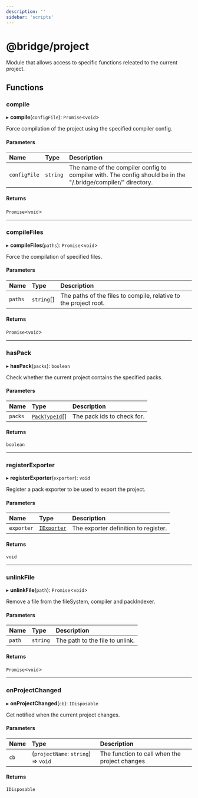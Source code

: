 ```yaml
---
description: ''
sidebar: 'scripts'
---
```


# @bridge/project

Module that allows access to specific functions releated to the current project.

## Functions

### compile

▸ **compile**(`configFile`): `Promise`<`void`\>

Force compilation of the project using the specified compiler config.

#### Parameters

| Name         | Type     | Description                                                                                                                |
| :----------- | :------- | :------------------------------------------------------------------------------------------------------------------------- |
| `configFile` | `string` | The name of the compiler config to compiler with. The config should be in the "<projectName>/.bridge/compiler/" directory. |

#### Returns

`Promise`<`void`\>

---

### compileFiles

▸ **compileFiles**(`paths`): `Promise`<`void`\>

Force the compilation of specified files.

#### Parameters

| Name    | Type       | Description                                                      |
| :------ | :--------- | :--------------------------------------------------------------- |
| `paths` | `string`[] | The paths of the files to compile, relative to the project root. |

#### Returns

`Promise`<`void`\>

---

### hasPack

▸ **hasPack**(`packs`): `boolean`

Check whether the current project contains the specified packs.

#### Parameters

| Name    | Type                                      | Description                |
| :------ | :---------------------------------------- | :------------------------- |
| `packs` | [`PackTypeId`](../README.md#packtypeid)[] | The pack ids to check for. |

#### Returns

`boolean`

---

### registerExporter

▸ **registerExporter**(`exporter`): `void`

Register a pack exporter to be used to export the project.

#### Parameters

| Name       | Type                                      | Description                          |
| :--------- | :---------------------------------------- | :----------------------------------- |
| `exporter` | [`IExporter`](../interfaces/iexporter.md) | The exporter definition to register. |

#### Returns

`void`

---

### unlinkFile

▸ **unlinkFile**(`path`): `Promise`<`void`\>

Remove a file from the fileSystem, compiler and packIndexer.

#### Parameters

| Name   | Type     | Description                     |
| :----- | :------- | :------------------------------ |
| `path` | `string` | The path to the file to unlink. |

#### Returns

`Promise`<`void`\>

---

### onProjectChanged

▸ **onProjectChanged**(`cb`): `IDisposable`

Get notified when the current project changes.

#### Parameters

| Name | Type                                | Description                                   |
| :--- | :---------------------------------- | :-------------------------------------------- |
| `cb` | (`projectName`: `string`) => `void` | The function to call when the project changes |

#### Returns

`IDisposable`
